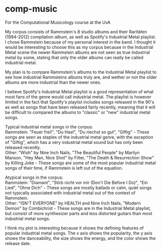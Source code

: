 # comp-music
For the Computational Musicology course at the UvA


My corpus consists of Rammstein's 8 studio albums and their Raritäten (1994-2012) compilation album, as well as Spotify's Industrial Metal playlist. I chose Rammstein because of my personal interest in the band. I thought it would be interesting to choose this as my corpus because in the Industrial Metal scene the newer Rammstein albums are not seen as true industrial metal by some, stating that only the older albums can really be called industrial metal.

My plan is to compare Rammstein's albums to the Industrial Metal playlist to see how industrial Rammsteins albums truly are, and wether or not the older albums are more industrial than the newer ones.

I believe Spotify's Industrial Metal playlist is a good representation of what most fans of the genre would call industrial metal. The playlist is however limited in the fact that Spotify's playlist includes songs released in the 90's as well as songs that have been released fairly recently, meaning that it will be difficult to compared the albums to "classic" or "new" industrial metal songs.

Typical industrial metal songs in the corpus: 
<br>Rammstein: "Feuer frei!", "Du Hast", "Du riechst so gut", "Giftig" - These songs are seen as staples of the industrial metal genre, with the exception of "Giftig", which has a very industrial metal sound but has only been released recently.
<br>Other: "Wish" by Nine Inch Nails, "The Beautiful People" by Marilyn Manson, "Hey Man, Nice Shot" by Filter, "The Death & Resurrection Show" by Killing Joke - These songs are some of the most popular industrial metal songs of their time, if Rammstein is left out of the equation.

Atypical songs in the corpus: 
<br>Rammstein: "Diamant", "Stirb nicht vor mir (Don't Die Before I Do)", "Ein Lied", "Ohne Dich" - These songs are mostly ballads or calm, quiet songs not typically associated with industrial metal out of the context of Rammstein.
<br>Other: "ISN'T EVERYONE" by HEALTH and Nine Inch Nails, "Modern Demon" by Combichrist - These songs are in the Industrial Metal playlist, but consist of more synthesizer parts and less distorted guitars than most industrial metal songs.

I think my plot is interesting because it shows the defining features of popular industrial metal songs. The x axis shows the popularity, the y axis shows the danceability, the size shows the energy, and the color shows the release date.
